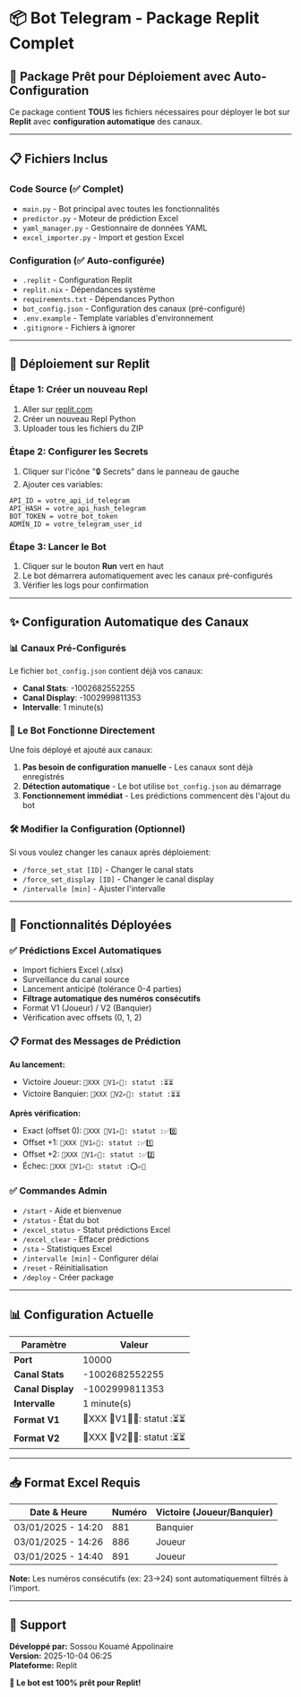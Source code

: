 # 📦 Bot Telegram - Package Replit Complet

## 🎯 Package Prêt pour Déploiement avec Auto-Configuration

Ce package contient **TOUS** les fichiers nécessaires pour déployer le bot sur **Replit** avec **configuration automatique** des canaux.

---

## 📋 Fichiers Inclus

### Code Source (✅ Complet)
- `main.py` - Bot principal avec toutes les fonctionnalités
- `predictor.py` - Moteur de prédiction Excel
- `yaml_manager.py` - Gestionnaire de données YAML
- `excel_importer.py` - Import et gestion Excel

### Configuration (✅ Auto-configurée)
- `.replit` - Configuration Replit
- `replit.nix` - Dépendances système
- `requirements.txt` - Dépendances Python
- `bot_config.json` - Configuration des canaux (pré-configuré)
- `.env.example` - Template variables d'environnement
- `.gitignore` - Fichiers à ignorer

---

## 🚀 Déploiement sur Replit

### Étape 1: Créer un nouveau Repl
1. Aller sur [replit.com](https://replit.com)
2. Créer un nouveau Repl Python
3. Uploader tous les fichiers du ZIP

### Étape 2: Configurer les Secrets
1. Cliquer sur l'icône "🔒 Secrets" dans le panneau de gauche
2. Ajouter ces variables:
```
API_ID = votre_api_id_telegram
API_HASH = votre_api_hash_telegram
BOT_TOKEN = votre_bot_token
ADMIN_ID = votre_telegram_user_id
```

### Étape 3: Lancer le Bot
1. Cliquer sur le bouton **Run** vert en haut
2. Le bot démarrera automatiquement avec les canaux pré-configurés
3. Vérifier les logs pour confirmation

---

## ✨ Configuration Automatique des Canaux

### 📊 Canaux Pré-Configurés

Le fichier `bot_config.json` contient déjà vos canaux:
- **Canal Stats**: -1002682552255
- **Canal Display**: -1002999811353
- **Intervalle**: 1 minute(s)

### 🔄 Le Bot Fonctionne Directement

Une fois déployé et ajouté aux canaux:
1. **Pas besoin de configuration manuelle** - Les canaux sont déjà enregistrés
2. **Détection automatique** - Le bot utilise `bot_config.json` au démarrage
3. **Fonctionnement immédiat** - Les prédictions commencent dès l'ajout du bot

### 🛠️ Modifier la Configuration (Optionnel)

Si vous voulez changer les canaux après déploiement:
- `/force_set_stat [ID]` - Changer le canal stats
- `/force_set_display [ID]` - Changer le canal display
- `/intervalle [min]` - Ajuster l'intervalle

---

## 🔧 Fonctionnalités Déployées

### ✅ Prédictions Excel Automatiques
- Import fichiers Excel (.xlsx)
- Surveillance du canal source
- Lancement anticipé (tolérance 0-4 parties)
- **Filtrage automatique des numéros consécutifs**
- Format V1 (Joueur) / V2 (Banquier)
- Vérification avec offsets (0, 1, 2)

### 📋 Format des Messages de Prédiction

**Au lancement:**
- Victoire Joueur: `🔵XXX 🔵V1✍🏻: statut :⏳⏳`
- Victoire Banquier: `🔵XXX 🔵V2✍🏻: statut :⏳⏳`

**Après vérification:**
- Exact (offset 0): `🔵XXX 🔵V1✍🏻: statut :✅0️⃣`
- Offset +1: `🔵XXX 🔵V1✍🏻: statut :✅1️⃣`
- Offset +2: `🔵XXX 🔵V1✍🏻: statut :✅2️⃣`
- Échec: `🔵XXX 🔵V1✍🏻: statut :⭕✍🏻`

### ✅ Commandes Admin
- `/start` - Aide et bienvenue
- `/status` - État du bot
- `/excel_status` - Statut prédictions Excel
- `/excel_clear` - Effacer prédictions
- `/sta` - Statistiques Excel
- `/intervalle [min]` - Configurer délai
- `/reset` - Réinitialisation
- `/deploy` - Créer package

---

## 📊 Configuration Actuelle

| Paramètre | Valeur |
|-----------|--------|
| **Port** | 10000 |
| **Canal Stats** | -1002682552255 |
| **Canal Display** | -1002999811353 |
| **Intervalle** | 1 minute(s) |
| **Format V1** | 🔵XXX 🔵V1✍🏻: statut :⏳⏳ |
| **Format V2** | 🔵XXX 🔵V2✍🏻: statut :⏳⏳ |

---

## 📥 Format Excel Requis

| Date & Heure | Numéro | Victoire (Joueur/Banquier) |
|--------------|--------|----------------------------|
| 03/01/2025 - 14:20 | 881 | Banquier |
| 03/01/2025 - 14:26 | 886 | Joueur |
| 03/01/2025 - 14:40 | 891 | Joueur |

**Note:** Les numéros consécutifs (ex: 23→24) sont automatiquement filtrés à l'import.

---

## 🎯 Support

**Développé par:** Sossou Kouamé Appolinaire  
**Version:** 2025-10-04 06:25  
**Plateforme:** Replit

**🚀 Le bot est 100% prêt pour Replit!**
